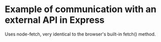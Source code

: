 # Example of communication with an external API in Express

Uses node-fetch, very identical to the browser's built-in fetch() method.